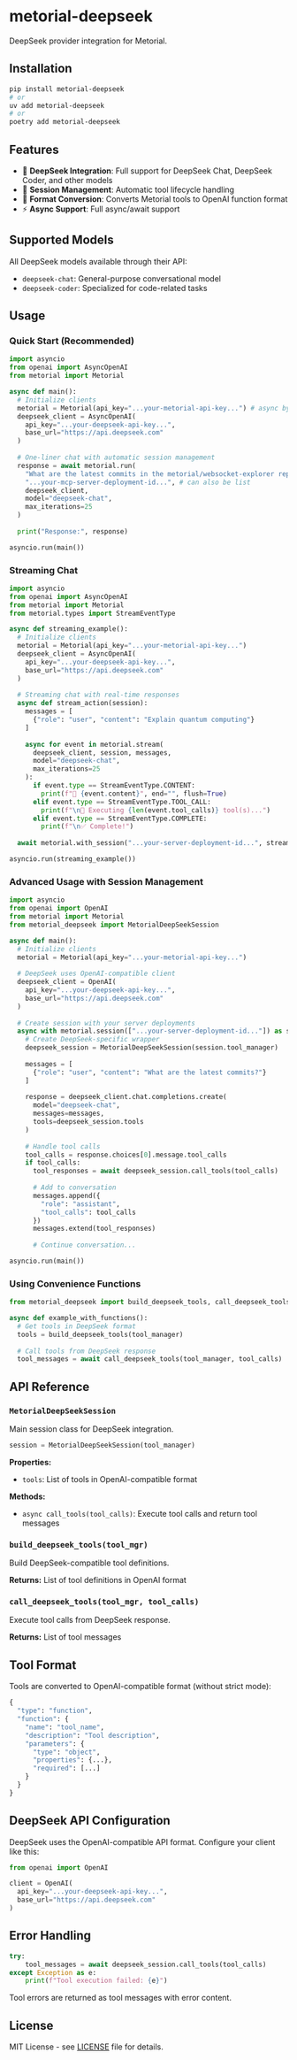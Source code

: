 # metorial-deepseek

DeepSeek provider integration for Metorial.

## Installation

```bash
pip install metorial-deepseek
# or
uv add metorial-deepseek
# or
poetry add metorial-deepseek
```

## Features

- 🤖 **DeepSeek Integration**: Full support for DeepSeek Chat, DeepSeek Coder, and other models
- 📡 **Session Management**: Automatic tool lifecycle handling
- 🔄 **Format Conversion**: Converts Metorial tools to OpenAI function format
- ⚡ **Async Support**: Full async/await support

## Supported Models

All DeepSeek models available through their API:

- `deepseek-chat`: General-purpose conversational model
- `deepseek-coder`: Specialized for code-related tasks

## Usage

### Quick Start (Recommended)

```python
import asyncio
from openai import AsyncOpenAI
from metorial import Metorial

async def main():
  # Initialize clients
  metorial = Metorial(api_key="...your-metorial-api-key...") # async by default
  deepseek_client = AsyncOpenAI(
    api_key="...your-deepseek-api-key...", 
    base_url="https://api.deepseek.com"
  )
  
  # One-liner chat with automatic session management
  response = await metorial.run(
    "What are the latest commits in the metorial/websocket-explorer repository?",
    "...your-mcp-server-deployment-id...", # can also be list
    deepseek_client,
    model="deepseek-chat",
    max_iterations=25
  )
  
  print("Response:", response)

asyncio.run(main())
```

### Streaming Chat

```python
import asyncio
from openai import AsyncOpenAI
from metorial import Metorial
from metorial.types import StreamEventType

async def streaming_example():
  # Initialize clients
  metorial = Metorial(api_key="...your-metorial-api-key...")
  deepseek_client = AsyncOpenAI(
    api_key="...your-deepseek-api-key...",
    base_url="https://api.deepseek.com"
  )
  
  # Streaming chat with real-time responses
  async def stream_action(session):
    messages = [
      {"role": "user", "content": "Explain quantum computing"}
    ]
    
    async for event in metorial.stream(
      deepseek_client, session, messages, 
      model="deepseek-chat",
      max_iterations=25
    ):
      if event.type == StreamEventType.CONTENT:
        print(f"🤖 {event.content}", end="", flush=True)
      elif event.type == StreamEventType.TOOL_CALL:
        print(f"\n🔧 Executing {len(event.tool_calls)} tool(s)...")
      elif event.type == StreamEventType.COMPLETE:
        print(f"\n✅ Complete!")
  
  await metorial.with_session("...your-server-deployment-id...", stream_action)

asyncio.run(streaming_example())
```

### Advanced Usage with Session Management

```python
import asyncio
from openai import OpenAI
from metorial import Metorial
from metorial_deepseek import MetorialDeepSeekSession

async def main():
  # Initialize clients
  metorial = Metorial(api_key="...your-metorial-api-key...")
  
  # DeepSeek uses OpenAI-compatible client
  deepseek_client = OpenAI(
    api_key="...your-deepseek-api-key...",
    base_url="https://api.deepseek.com"
  )
  
  # Create session with your server deployments
  async with metorial.session(["...your-server-deployment-id..."]) as session:
    # Create DeepSeek-specific wrapper
    deepseek_session = MetorialDeepSeekSession(session.tool_manager)
    
    messages = [
      {"role": "user", "content": "What are the latest commits?"}
    ]
    
    response = deepseek_client.chat.completions.create(
      model="deepseek-chat",
      messages=messages,
      tools=deepseek_session.tools
    )
    
    # Handle tool calls
    tool_calls = response.choices[0].message.tool_calls
    if tool_calls:
      tool_responses = await deepseek_session.call_tools(tool_calls)
      
      # Add to conversation
      messages.append({
        "role": "assistant",
        "tool_calls": tool_calls
      })
      messages.extend(tool_responses)
      
      # Continue conversation...

asyncio.run(main())
```

### Using Convenience Functions

```python
from metorial_deepseek import build_deepseek_tools, call_deepseek_tools

async def example_with_functions():
  # Get tools in DeepSeek format
  tools = build_deepseek_tools(tool_manager)
  
  # Call tools from DeepSeek response
  tool_messages = await call_deepseek_tools(tool_manager, tool_calls)
```

## API Reference

### `MetorialDeepSeekSession`

Main session class for DeepSeek integration.

```python
session = MetorialDeepSeekSession(tool_manager)
```

**Properties:**
- `tools`: List of tools in OpenAI-compatible format

**Methods:**
- `async call_tools(tool_calls)`: Execute tool calls and return tool messages

### `build_deepseek_tools(tool_mgr)`

Build DeepSeek-compatible tool definitions.

**Returns:** List of tool definitions in OpenAI format

### `call_deepseek_tools(tool_mgr, tool_calls)`

Execute tool calls from DeepSeek response.

**Returns:** List of tool messages

## Tool Format

Tools are converted to OpenAI-compatible format (without strict mode):

```python
{
  "type": "function",
  "function": {
    "name": "tool_name",
    "description": "Tool description",
    "parameters": {
      "type": "object",
      "properties": {...},
      "required": [...]
    }
  }
}
```

## DeepSeek API Configuration

DeepSeek uses the OpenAI-compatible API format. Configure your client like this:

```python
from openai import OpenAI

client = OpenAI(
  api_key="...your-deepseek-api-key...",
  base_url="https://api.deepseek.com"
)
```

## Error Handling

```python
try:
    tool_messages = await deepseek_session.call_tools(tool_calls)
except Exception as e:
    print(f"Tool execution failed: {e}")
```

Tool errors are returned as tool messages with error content.

## License

MIT License - see [LICENSE](../../LICENSE) file for details.
